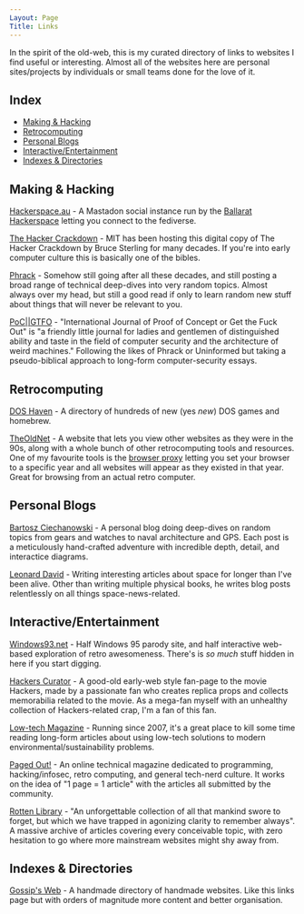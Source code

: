 ```yaml
---
Layout: Page
Title: Links
---
```


In the spirit of the old-web, this is my curated directory of links to websites I find useful or interesting. Almost all of the websites here are personal sites/projects by individuals or small teams done for the love of it.

## Index

- [Making & Hacking](#making-and-hacking)
- [Retrocomputing](#retrocomputing)
- [Personal Blogs](#personal-blogs)
- [Interactive/Entertainment](#interactive-entertainment)
- [Indexes & Directories](#indexes-and-directories)

<a id="making-and-hacking"></a>
## Making & Hacking

[Hackerspace.au](https://hackerspace.au/) - A Mastadon social instance run by the [Ballarat Hackerspace](https://ballarathackerspace.org.au) letting you connect to the fediverse.

[The Hacker Crackdown](https://www.mit.edu/hacker/hacker.html) - MIT has been hosting this digital copy of The Hacker Crackdown by Bruce Sterling for many decades. If you're into early computer culture this is basically one of the bibles.

[Phrack](https://phrack.org) - Somehow still going after all these decades, and still posting a broad range of technical deep-dives into very random topics. Almost always over my head, but still a good read if only to learn random new stuff about things that will never be relevant to you.

[PoC||GTFO]() - "International Journal of Proof of Concept or Get the Fuck Out" is "a friendly little journal for ladies and gentlemen of distinguished ability and taste in the field of computer security and the architecture of weird machines." Following the likes of Phrack or Uninformed but taking a pseudo-biblical approach to long-form computer-security essays.

<a id="retrocomputing"></a>
## Retrocomputing

[DOS Haven](https://www.doshaven.eu) - A directory of hundreds of new (yes *new*) DOS games and homebrew.

[TheOldNet](https://theoldnet.com) - A website that lets you view other websites as they were in the 90s, along with a whole bunch of other retrocomputing tools and resources. One of my favourite tools is the [browser proxy](https://theoldnet.com/docs/httpproxy/index.html) letting you set your browser to a specific year and all websites will appear as they existed in that year. Great for browsing from an actual retro computer.

<a id="personal-blogs"></a>
## Personal Blogs

[Bartosz Ciechanowski](https://ciechanow.ski) - A personal blog doing deep-dives on random topics from gears and watches to naval architecture and GPS. Each post is a meticulously hand-crafted adventure with incredible depth, detail, and interactice diagrams.

[Leonard David](https://www.leonarddavid.com) - Writing interesting articles about space for longer than I've been alive. Other than writing multiple physical books, he writes blog posts relentlessly on all things space-news-related.

<a id="interactive-entertainment"></a>
## Interactive/Entertainment

[Windows93.net](https://www.windows93.net) - Half Windows 95 parody site, and half interactive web-based exploration of retro awesomeness. There's is *so much* stuff hidden in here if you start digging.

[Hackers Curator](https://hackerscurator.com) - A good-old early-web style fan-page to the movie Hackers, made by a passionate fan who creates replica props and collects memorabilia related to the movie. As a mega-fan myself with an unhealthy collection of Hackers-related crap, I'm a fan of this fan.

[Low-tech Magazine](https://solar.lowtechmagazine.com) - Running since 2007, it's a great place to kill some time reading long-form articles about using low-tech solutions to modern environmental/sustainability problems.

[Paged Out!](https://pagedout.institute) - An online technical magazine dedicated to programming, hacking/infosec, retro computing, and general tech-nerd culture. It works on the idea of "1 page = 1 article" with the articles all submitted by the community.

[Rotten Library](https://gwern.net/doc/rotten.com/library/index.html) - "An unforgettable collection of all that mankind swore to forget, but which we have trapped in agonizing clarity to remember always". A massive archive of articles covering every conceivable topic, with zero hesitation to go where more mainstream websites might shy away from.

<a id="#indexes-and-directories"></a>
## Indexes & Directories

[Gossip's Web](https://gossipsweb.net) - A handmade directory of handmade websites. Like this links page but with orders of magnitude more content and better organisation.
